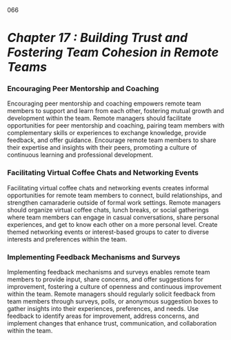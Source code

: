066


# ***Chapter 17 : Building Trust and Fostering Team Cohesion in Remote Teams***



### **Encouraging Peer Mentorship and Coaching**

Encouraging peer mentorship and coaching empowers remote team members to support and learn from each other, fostering mutual growth and development within the team. Remote managers should facilitate opportunities for peer mentorship and coaching, pairing team members with complementary skills or experiences to exchange knowledge, provide feedback, and offer guidance. Encourage remote team members to share their expertise and insights with their peers, promoting a culture of continuous learning and professional development.

### **Facilitating Virtual Coffee Chats and Networking Events**
 
Facilitating virtual coffee chats and networking events creates informal opportunities for remote team members to connect, build relationships, and strengthen camaraderie outside of formal work settings. Remote managers should organize virtual coffee chats, lunch breaks, or social gatherings where team members can engage in casual conversations, share personal experiences, and get to know each other on a more personal level. Create themed networking events or interest-based groups to cater to diverse interests and preferences within the team.

### **Implementing Feedback Mechanisms and Surveys**

Implementing feedback mechanisms and surveys enables remote team members to provide input, share concerns, and offer suggestions for improvement, fostering a culture of openness and continuous improvement within the team. Remote managers should regularly solicit feedback from team members through surveys, polls, or anonymous suggestion boxes to gather insights into their experiences, preferences, and needs. Use feedback to identify areas for improvement, address concerns, and implement changes that enhance trust, communication, and collaboration within the team.

